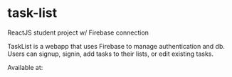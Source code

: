 # task-list

ReactJS student project w/ Firebase connection

TaskList is a webapp that uses Firebase to manage authentication and db. Users can signup, signin, add tasks to their lists, or edit existing tasks.

Available at:
